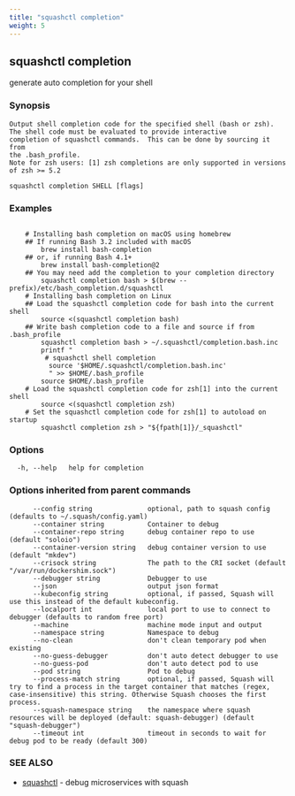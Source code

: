 ```yaml
---
title: "squashctl completion"
weight: 5
---
```

## squashctl completion

generate auto completion for your shell

### Synopsis


	Output shell completion code for the specified shell (bash or zsh).
	The shell code must be evaluated to provide interactive
	completion of squashctl commands.  This can be done by sourcing it from
	the .bash_profile.
	Note for zsh users: [1] zsh completions are only supported in versions of zsh >= 5.2

```
squashctl completion SHELL [flags]
```

### Examples

```

	# Installing bash completion on macOS using homebrew
	## If running Bash 3.2 included with macOS
	  	brew install bash-completion
	## or, if running Bash 4.1+
	    brew install bash-completion@2
	## You may need add the completion to your completion directory
	    squashctl completion bash > $(brew --prefix)/etc/bash_completion.d/squashctl
	# Installing bash completion on Linux
	## Load the squashctl completion code for bash into the current shell
	    source <(squashctl completion bash)
	## Write bash completion code to a file and source if from .bash_profile
	    squashctl completion bash > ~/.squashctl/completion.bash.inc
	    printf "
 	     # squashctl shell completion
	      source '$HOME/.squashctl/completion.bash.inc'
	      " >> $HOME/.bash_profile
	    source $HOME/.bash_profile
	# Load the squashctl completion code for zsh[1] into the current shell
	    source <(squashctl completion zsh)
	# Set the squashctl completion code for zsh[1] to autoload on startup
	    squashctl completion zsh > "${fpath[1]}/_squashctl"
```

### Options

```
  -h, --help   help for completion
```

### Options inherited from parent commands

```
      --config string              optional, path to squash config (defaults to ~/.squash/config.yaml)
      --container string           Container to debug
      --container-repo string      debug container repo to use (default "soloio")
      --container-version string   debug container version to use (default "mkdev")
      --crisock string             The path to the CRI socket (default "/var/run/dockershim.sock")
      --debugger string            Debugger to use
      --json                       output json format
      --kubeconfig string          optional, if passed, Squash will use this instead of the default kubeconfig.
      --localport int              local port to use to connect to debugger (defaults to random free port)
      --machine                    machine mode input and output
      --namespace string           Namespace to debug
      --no-clean                   don't clean temporary pod when existing
      --no-guess-debugger          don't auto detect debugger to use
      --no-guess-pod               don't auto detect pod to use
      --pod string                 Pod to debug
      --process-match string       optional, if passed, Squash will try to find a process in the target container that matches (regex, case-insensitive) this string. Otherwise Squash chooses the first process.
      --squash-namespace string    the namespace where squash resources will be deployed (default: squash-debugger) (default "squash-debugger")
      --timeout int                timeout in seconds to wait for debug pod to be ready (default 300)
```

### SEE ALSO

* [squashctl](../squashctl)	 - debug microservices with squash

